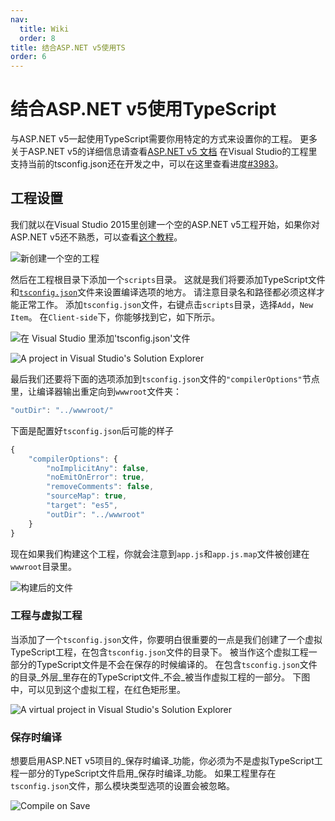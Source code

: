 ```yaml
---
nav:
  title: Wiki
  order: 8
title: 结合ASP.NET v5使用TS
order: 6
---
```


# 结合ASP.NET v5使用TypeScript

与ASP.NET v5一起使用TypeScript需要你用特定的方式来设置你的工程。 更多关于ASP.NET v5的详细信息请查看[ASP.NET v5 文档](http://docs.asp.net/en/latest/conceptual-overview/index.html) 在Visual Studio的工程里支持当前的tsconfig.json还在开发之中，可以在这里查看进度[\#3983](https://github.com/Microsoft/TypeScript/issues/3983)。

## 工程设置

我们就以在Visual Studio 2015里创建一个空的ASP.NET v5工程开始，如果你对ASP.NET v5还不熟悉，可以查看[这个教程](http://docs.asp.net/en/latest/tutorials/your-first-aspnet-application.html)。

![&#x65B0;&#x521B;&#x5EFA;&#x4E00;&#x4E2A;&#x7A7A;&#x7684;&#x5DE5;&#x7A0B;](https://raw.githubusercontent.com/wiki/Microsoft/TypeScript/aspnet-screenshots/new-project.png)

然后在工程根目录下添加一个`scripts`目录。 这就是我们将要添加TypeScript文件和[`tsconfig.json`](../project-config/tsconfig.json.md)文件来设置编译选项的地方。 请注意目录名和路径都必须这样才能正常工作。 添加`tsconfig.json`文件，右键点击`scripts`目录，选择`Add`，`New Item`。 在`Client-side`下，你能够找到它，如下所示。

![&#x5728; Visual Studio &#x91CC;&#x6DFB;&#x52A0;&apos;tsconfig.json&apos;&#x6587;&#x4EF6;](https://raw.githubusercontent.com/wiki/Microsoft/TypeScript/aspnet-screenshots/add-tsconfig.png)

![A project in Visual Studio&apos;s Solution Explorer](https://raw.githubusercontent.com/wiki/Microsoft/TypeScript/aspnet-screenshots/project.png)

最后我们还要将下面的选项添加到`tsconfig.json`文件的`"compilerOptions"`节点里，让编译器输出重定向到`wwwroot`文件夹：

```javascript
"outDir": "../wwwroot/"
```

下面是配置好`tsconfig.json`后可能的样子

```javascript
{
    "compilerOptions": {
        "noImplicitAny": false,
        "noEmitOnError": true,
        "removeComments": false,
        "sourceMap": true,
        "target": "es5",
        "outDir": "../wwwroot"
    }
}
```

现在如果我们构建这个工程，你就会注意到`app.js`和`app.js.map`文件被创建在`wwwroot`目录里。

![&#x6784;&#x5EFA;&#x540E;&#x7684;&#x6587;&#x4EF6;](https://raw.githubusercontent.com/wiki/Microsoft/TypeScript/aspnet-screenshots/postbuild.png)

### 工程与虚拟工程

当添加了一个`tsconfig.json`文件，你要明白很重要的一点是我们创建了一个虚拟TypeScript工程，在包含`tsconfig.json`文件的目录下。 被当作这个虚拟工程一部分的TypeScript文件是不会在保存的时候编译的。 在包含`tsconfig.json`文件的目录_外层_里存在的TypeScript文件_不会_被当作虚拟工程的一部分。 下图中，可以见到这个虚拟工程，在红色矩形里。

![A virtual project in Visual Studio&apos;s Solution Explorer](https://raw.githubusercontent.com/wiki/Microsoft/TypeScript/aspnet-screenshots/virtual-project.png)

### 保存时编译

想要启用ASP.NET v5项目的_保存时编译_功能，你必须为不是虚拟TypeScript工程一部分的TypeScript文件启用_保存时编译_功能。 如果工程里存在`tsconfig.json`文件，那么模块类型选项的设置会被忽略。

![Compile on Save](https://raw.githubusercontent.com/wiki/Microsoft/TypeScript/aspnet-screenshots/compile-on-save.png)

